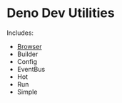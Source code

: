 # Deno Dev Utilities
Includes:
  - <a href="./Browser/">Browser</a>
  - Builder
  - Config
  - EventBus
  - Hot
  - Run
  - Simple 